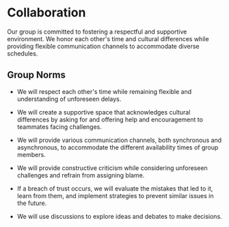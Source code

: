 # Collaboration

Our group is committed to fostering a respectful and supportive environment. 
We honor each other's time and cultural differences while providing flexible 
communication channels to accommodate diverse schedules.

## Group Norms

- We will respect each other's time while remaining flexible and understanding 
  of unforeseen delays.

- We will create a supportive space that acknowledges cultural differences by 
  asking for and offering help and encouragement to teammates facing challenges.

- We will provide various communication channels, both synchronous and 
  asynchronous, to accommodate the different availability times of group members.

- We will provide constructive criticism while considering unforeseen challenges 
  and refrain from assigning blame.

- If a breach of trust occurs, we will evaluate the mistakes that led to it, 
  learn from them, and implement strategies to prevent similar issues in the 
  future.

- We will use discussions to explore ideas and debates to make decisions.
